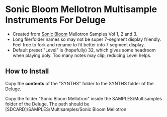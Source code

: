 # Sonic Bloom Mellotron Multisample Instruments For Deluge
- Created from [Sonic Bloom](https://sonicbloom.gumroad.com) Mellotron Samples Vol 1, 2 and 3.
- Long file/folder names so may not be super 7-segment display friendly. Feel free to fork and rename to fit better into 7 segment display.
- Default preset "Level" is (hopefully) 32, which gives some headroom when playing poly. Too many notes may clip, reducing Level helps.
 
## How to Install
Copy the **contents** of the "SYNTHS" folder to the SYNTHS folder of the Deluge.

Copy the folder "Sonic Bloom Mellotron" inside the SAMPLES/Multisamples folder of the Deluge. 
The path should be [SDCARD]/SAMPLES/Multisamples/Sonic Bloom Mellotron
